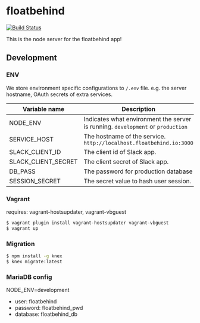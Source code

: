 # floatbehind
[![Build Status](https://travis-ci.org/ktsn/float-behind.svg?branch=master)](https://travis-ci.org/ktsn/float-behind)

This is the node server for the floatbehind app!

## Development
### ENV
We store environment specific configurations to `/.env` file. e.g. the server hostname, OAuth secrets of extra services.

Variable name       | Description
------------------- | -------------------------------------------------------------------------------
NODE_ENV            | Indicates what environment the server is running. `development` or `production`
SERVICE_HOST        | The hostname of the service. `http://localhost.floatbehind.io:3000`
SLACK_CLIENT_ID     | The client id of Slack app.
SLACK_CLIENT_SECRET | The client secret of Slack app.
DB_PASS             | The password for production database
SESSION_SECRET      | The secret value to hash user session.

### Vagrant
requires: vagrant-hostsupdater, vagrant-vbguest

```sh
$ vagrant plugin install vagrant-hostsupdater vagrant-vbguest
$ vagrant up
```

### Migration

```sh
$ npm install -g knex
$ knex migrate:latest
```

### MariaDB config
NODE_ENV=development
- user: floatbehind
- password: floatbehind_pwd
- database: floatbehind_db

